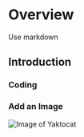 # Overview

Use markdown

## Introduction

### Coding

### Add an Image

![Image of Yaktocat](https://octodex.github.com/images/yaktocat.png)
